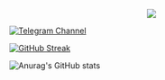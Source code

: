 <p align="center">
  <img src="https://i.postimg.cc/J79D8XvR/sas.jpg"/>
</p>

<div id="badges">
  <a href="https://t.me/avalanchestuff">
  <img src="https://img.shields.io/badge/Telegram-Channel-33A8E3" alt="Telegram Channel"/>
  </a>
</div>

[![GitHub Streak](http://github-readme-streak-stats.herokuapp.com?user=willtanoe&theme=dark&background=000000)](https://git.io/streak-stats)

![Anurag's GitHub stats](https://github-readme-stats.vercel.app/api?username=willtanoe&show_icons=true&theme=transparent)


